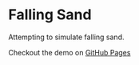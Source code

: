# Falling Sand

Attempting to simulate falling sand.

Checkout the demo on [GitHub Pages](https://pranshuteotia.github.io/falling-sand)
